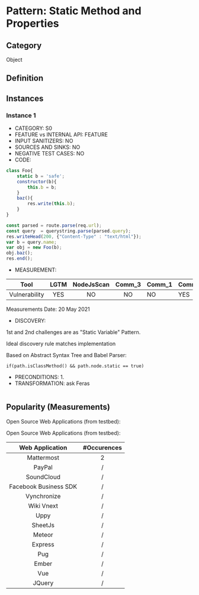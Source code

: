 # Pattern: Static Method and Properties

## Category

Object

## Definition

## Instances

### Instance 1

- CATEGORY: S0
- FEATURE vs INTERNAL API: FEATURE
- INPUT SANITIZERS: NO
- SOURCES AND SINKS: NO
- NEGATIVE TEST CASES: NO
- CODE:

```javascript
class Foo{
    static b = 'safe';
    constructor(b){
        this.b = b;
    }
    baz(){
        res.write(this.b);
    }
}

const parsed = route.parse(req.url);
const query  = querystring.parse(parsed.query);
res.writeHead(200, {"Content-Type" : "text/html"});
var b = query.name;
var obj = new Foo(b);
obj.baz();      
res.end();
```

- MEASUREMENT:

|     Tool      | LGTM | NodeJsScan | Comm_3 | Comm_1 | Comm_2 | Vulnerable |
| :-----------: | :--: | :--------: | :------: | ------- | --------- | ---------- |
| Vulnerability | YES  | NO         |    NO   |    NO   |  YES      |   YES     |
Measurements Date: 20 May 2021

- DISCOVERY:



1st and 2nd challenges are as "Static Variable" Pattern.

Ideal discovery rule matches implementation

Based on Abstract Syntax Tree and Babel Parser:

```
if(path.isClassMethod() && path.node.static == true)
```

 

- PRECONDITIONS:
   1.
- TRANSFORMATION:
ask Feras
```

```
## Popularity (Measurements)

Open Source Web Applications (from testbed):

Open Source Web Applications (from testbed):

|    Web Application    | #Occurences |
| :-------------------: | :---------: |
|      Mattermost       |      2      |
|        PayPal         |      /      |
|      SoundCloud       |      /      |
| Facebook Business SDK |      /      |
|      Vynchronize      |      /      |
|      Wiki Vnext       |      /      |
|         Uppy          |      /      |
|        SheetJs        |      /      |
|        Meteor         |      /      |
|        Express        |      /      |
|          Pug          |      /      |
|         Ember         |      /      |
|          Vue          |      /      |
|        JQuery         |      /      |







